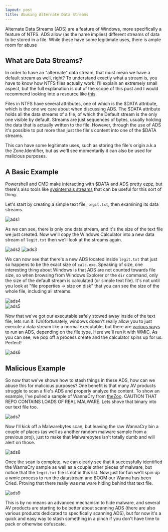 ```yaml
---
layout: post
title: Abusing Alternate Data Streams
---
```


Alternate Data Streams (ADS) are a feature of Windows, more specifically a feature of NTFS. ADS allow (as the name implies) different streams of data to be stored in a file. While these have some legitimate uses, there is ample room for abuse

## What are Data Streams?  
In order to have an "alternate" data stream, that must mean we have a default stream as well, right? To understand exactly what a stream is, you have to know how NTFS files actually work. I'll explain an extremely small aspect, but the full explanation is out of the scope of this post and I would recommend looking into a resource like [this](https://thestarman.pcministry.com/asm/mbr/IntNTFSfs.htm).  

Files in NTFS have several attributes, one of which is the $DATA attribute, which is the one we care about when discussing ADS. The $DATA attribute holds all the data streams of a file, of which the Default stream is the only one visible by default. Streams are just sequences of bytes, usually holding the data that is actually written to the file. However, through the use of ADS it's possible to put more than just the file's content into one of the $DATA streams.  

This can have some legitimate uses, such as storing the file's origin a.k.a the Zone.Identifier, but as we'll see momentarily it can also be used for malicious purposes.  

## A Basic Example  
Powershell and CMD make interacting with $DATA and ADS pretty ezpz, but there's also tools like [sysinternals streams](https://docs.microsoft.com/en-us/sysinternals/downloads/streams) that can be useful for this sort of thing.  

Let's start by creating a simple text file, `legit.txt`, then examining its data streams.

![ads1](https://degenerat3sec.world/images/1.png) 

As we can see, there is only one data stream, and it's the size of the text file we just created. Now we'll copy the Windows Calculator into a new data stream of `legit.txt` then we'll look at the streams again.

![ads2](https://degenerat3sec.world/images/2.png) 
![ads3](https://degenerat3sec.world/images/3.png)

We can now see that there's a new ADS located inside `legit.txt` that just so happens to be the exact size of `calc.exe`. Speaking of size, one interesting thing about Windows is that ADS are not counted towards file size, so when browsing from Windows Explorer or the `dir` command, only the size of the default stream is calculated (or simple text file). It's not until you look at "file properties -> size on disk" that you can see the size of the whole file, including all streams.

![ads4](https://degenerat3sec.world/images/4.png)  
![ads5](https://degenerat3sec.world/images/5.png)

Now that we've got our executable safely stowed away inside of the text file, lets run it. (Un)fortunately, windows doesn't really allow you to just execute a data stream like a normal executable, but there are [various ways](https://gist.github.com/api0cradle/cdd2d0d0ec9abb686f0e89306e277b8f) to run an ADS, depending on the file type. Here we'll run it with WMIC. As you can see, we pop off a process create and the calculator spins up for us. Perfect!

![ads6](https://degenerat3sec.world/images/6.png)

## Malicious Example 
So now that we've shown how to stash things in these ADS, how can we abuse this for malicious purposes? One benefit is that many AV products struggle to scan a file's ADS and properly analyze the content. To show an example, I've pulled a sample of WannaCry from [theZoo](https://github.com/ytisf/theZoo). CAUTION THAT REPO CONTAINS LOADS OF REAL MALWARE. Lets shove that binary into our text file too. 

![ads7](https://degenerat3sec.world/images/7.png)

Now I'll kick off a Malwarebytes scan, but leaving the raw WannaCry bin a couple of places (as well as another random malware sample from a previous proj), just to make that Malwarebytes isn't totally dumb and will alert on those. 

![ads8](https://degenerat3sec.world/images/8.png)

Once the scan is complete, we can clearly see that it successfully identified the WannaCry sample as well as a couple other pieces of malware, but notice that the `legit.txt` file is not in this list. Now just for fun we'll spin up a wmic process to run the datastream and BOOM our Wanna has been Cried. Proving that there really was malware hiding behind that text file.  

![ads9](https://degenerat3sec.world/images/9.png)

This is by no means an advanced mechanism to hide malware, and several AV products are starting to be better about scanning ADS (there are also various products dedicated to specifically scanning ADS), but for now it's a quick and easy way to stash something in a pinch if you don't have time to pack or otherwise obfuscate.